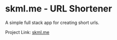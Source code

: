 # skml.me - URL Shortener

A simple full stack app for creating short urls.

Project Link: [skml.me](https://www.skml.me/ "URL Shortner App Link")